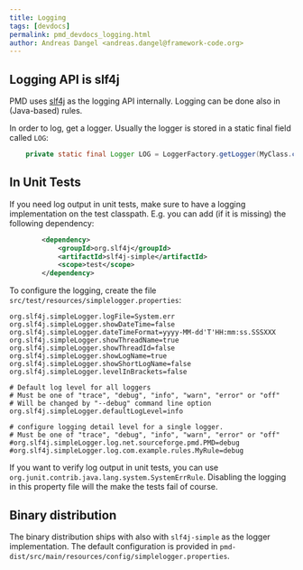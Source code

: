 ```yaml
---
title: Logging
tags: [devdocs]
permalink: pmd_devdocs_logging.html
author: Andreas Dangel <andreas.dangel@framework-code.org>
---
```


## Logging API is slf4j

PMD uses [slf4j](https://www.slf4j.org/) as the logging API internally. Logging can be done also in
(Java-based) rules.

In order to log, get a logger. Usually the logger is stored in a static final field called `LOG`:

```java
    private static final Logger LOG = LoggerFactory.getLogger(MyClass.class);
```

## In Unit Tests

If you need log output in unit tests, make sure to have a logging implementation on the test classpath.
E.g. you can add (if it is missing) the following dependency:

```xml
        <dependency>
            <groupId>org.slf4j</groupId>
            <artifactId>slf4j-simple</artifactId>
            <scope>test</scope>
        </dependency>
```

To configure the logging, create the file `src/test/resources/simplelogger.properties`:

```
org.slf4j.simpleLogger.logFile=System.err
org.slf4j.simpleLogger.showDateTime=false
org.slf4j.simpleLogger.dateTimeFormat=yyyy-MM-dd'T'HH:mm:ss.SSSXXX
org.slf4j.simpleLogger.showThreadName=true
org.slf4j.simpleLogger.showThreadId=false
org.slf4j.simpleLogger.showLogName=true
org.slf4j.simpleLogger.showShortLogName=false
org.slf4j.simpleLogger.levelInBrackets=false

# Default log level for all loggers
# Must be one of "trace", "debug", "info", "warn", "error" or "off"
# Will be changed by "--debug" command line option
org.slf4j.simpleLogger.defaultLogLevel=info

# configure logging detail level for a single logger.
# Must be one of "trace", "debug", "info", "warn", "error" or "off"
#org.slf4j.simpleLogger.log.net.sourceforge.pmd.PMD=debug
#org.slf4j.simpleLogger.log.com.example.rules.MyRule=debug
```

If you want to verify log output in unit tests, you can use `org.junit.contrib.java.lang.system.SystemErrRule`.
Disabling the logging in this property file will the make the tests fail of course.

## Binary distribution

The binary distribution ships with also with `slf4j-simple` as the logger implementation.
The default configuration is provided in `pmd-dist/src/main/resources/config/simplelogger.properties`.



